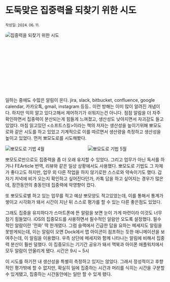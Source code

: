 # 도둑맞은 집중력을 되찾기 위한 시도

<small>작성일: 2024. 06. 11.</small>

![집중력을 되찾기 위한 시도](https://imgur.com/xfIS6Ho.png)

<br />

일하는 중에도 수많은 알림이 온다. jira, slack, bitbucket, confluence, google calendar, 카카오톡, gmail, instagram 등등.. 이런 방해는 이미 많이 알려진 개념이다. 하지만 익히 알고 있다고해서 제어하기가 쉬워지는건 아니다. 점점 알림을 더 자주 확인하면서 집중력이 분산되는게 힘들게 느껴졌고, 생산성도 낮아지면서 자괴감도 들고 있었다. 마침 읽고있던 <소프트스킬>이라는 책의 저자는 생산성을 높이기위해 뽀모도로와 같은 시도를 하고 있었고 기계적으로 이를 따르면서 생산량을 측정하고 생산성을 높이고 있었다. 먼저 뽀모도로를 시도해봤다.

<div class="lg:grid-2">
<img src="https://imgur.com/aYf2wtr.png" alt="뽀모도로 기법 4월" />
<img src="https://imgur.com/nJf1ET3.png" alt="뽀모도로 기법 5월" />
</div>

뽀모도로만으로도 집중력을 좀 더 오래 유지할 수 있었다. 그리고 업무가 아닌 독서를 하거나 FEArticle 번역, 리뷰와 같은 일상 상황에서도 사용했다. 뽀모도로 기법도 그 자체가 좋다고도 하지만, 업무 외 다른 작업을 하지 않기로한 스스로와 약속이기도 했다. 갑자기 저녁에 비가 오는지 확인하고 싶어진다던가, 카톡 답을 하고 싶어지는 경우가 많은데, 잠깐동안의 충동인데 집중력에 악영향이 컸다.

또 뽀모도로별 하고 있는 업무를 적고 예상 뽀모양도 적고있었는데, 이를 통해서 통계가 쌓이고 시각화가 돼서 시간이 지난 뒤 스스로 평가를 할 수 있는 다른 좋은점도 있었다.

그래도 집중을 유지하다가 스마트폰에 뜬 알람을 보면 눈이 가게 마련이라 이것도 너무 참기 힘들었다. iOS의 집중모드를 사용하면서 필수적인 알람만 오도록 설정했다. 필수적인 알람이란 '전화' 딱 한개였다. 그럼 슬랙에서 긴급한 답을 요하는 메세지도 알림을 못받게되는데, 이는 알림이 오면 Dock에서 앱 아이콘이 점프하는 듯한 애니메이션을 보여주는데, 이 알림을 이용했다. 우측 상단에 메세지와 함께 나타나는 알림에 비해서 집중력 분산이 훨씬 덜했다. 이 집중모드는 기기간 공유가 돼서 맥북과 아이폰 애플워치에서 모두 알람이 안울리게 됐다. 시간은 9시 ~ 5시

이 시도를 하기전 내 생산성을 특별히 측정하고 있지는 않았다. 그래서 정성적이고 후향적인 평가밖에 할 수 없지만, 확실히 일에 집중하는 시간과 머리를 식히는 시간을 구분할 수 있게됐고, 집중하는 시간동안에는 일만 할 수 있게 됐다.

<style scoped lang="scss">
img[alt="집중력을 되찾기 위한 시도"] {
  border-radius: 10px;
  aspect-ratio: 16/5;
  min-height: 160px;
  margin: 0 auto;
  object-fit: cover;
}

.lg\:grid-2 {
  display: grid;
  grid-template-columns: repeat(2, 1fr);
  gap: 1rem;
}
</style>